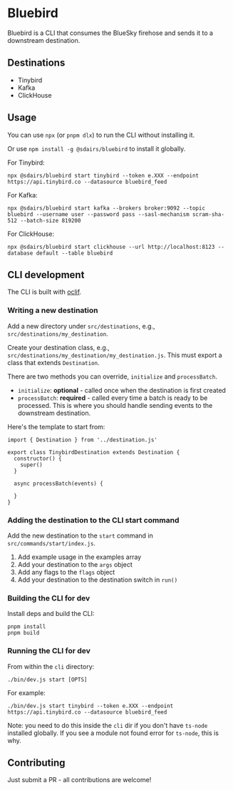 # Bluebird

Bluebird is a CLI that consumes the BlueSky firehose and sends it to a downstream destination.

## Destinations

- Tinybird
- Kafka
- ClickHouse

## Usage

You can use `npx` (or `pnpm dlx`) to run the CLI without installing it.

Or use `npm install -g @sdairs/bluebird` to install it globally.

For Tinybird:

```
npx @sdairs/bluebird start tinybird --token e.XXX --endpoint https://api.tinybird.co --datasource bluebird_feed
```

For Kafka:

```
npx @sdairs/bluebird start kafka --brokers broker:9092 --topic bluebird --username user --password pass --sasl-mechanism scram-sha-512 --batch-size 819200
```

For ClickHouse:

```
npx @sdairs/bluebird start clickhouse --url http://localhost:8123 --database default --table bluebird
```

## CLI development

The CLI is built with [oclif](https://oclif.io).

### Writing a new destination

Add a new directory under `src/destinations`, e.g., `src/destinations/my_destination`.

Create your destination class, e.g., `src/destinations/my_destination/my_destination.js`. This must export a class that extends `Destination`.

There are two methods you can override, `initialize` and `processBatch`.

- `initialize`: **optional** - called once when the destination is first created
- `processBatch`: **required** - called every time a batch is ready to be processed. This is where you should handle sending events to the downstream destination.


Here's the template to start from:

```
import { Destination } from '../destination.js'

export class TinybirdDestination extends Destination {
  constructor() {
    super()
  }

  async processBatch(events) {

  }
}
```

### Adding the destination to the CLI start command

Add the new destination to the `start` command in `src/commands/start/index.js`.

1. Add example usage in the examples array
2. Add your destination to the `args` object
3. Add any flags to the `flags` object
4. Add your destination to the destination switch in `run()`

### Building the CLI for dev

Install deps and build the CLI:

```
pnpm install
pnpm build
```

### Running the CLI for dev

From within the `cli` directory:

```
./bin/dev.js start [OPTS]
```

For example:

```
./bin/dev.js start tinybird --token e.XXX --endpoint https://api.tinybird.co --datasource bluebird_feed
```

Note: you need to do this inside the `cli` dir if you don't have `ts-node` installed globally. If you see a module not found error for `ts-node`, this is why.

## Contributing

Just submit a PR - all contributions are welcome!